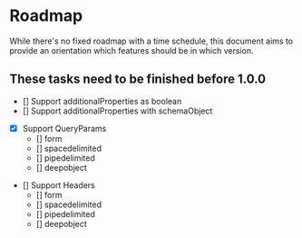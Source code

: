 # Roadmap

While there's no fixed roadmap with a time schedule, this document aims to provide an orientation which features should be in which version.

## These tasks need to be finished before 1.0.0

- [] Support additionalProperties as boolean
- [] Support additionalProperties with schemaObject
- [x] Support QueryParams
  - [] form
  - [] spacedelimited
  - [] pipedelimited
  - [] deepobject
- [] Support Headers
  - [] form
  - [] spacedelimited
  - [] pipedelimited
  - [] deepobject
